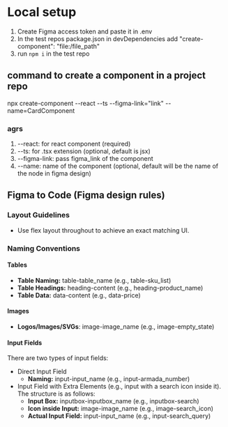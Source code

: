 # Local setup

1. Create Figma access token and paste it in .env
2. In the test repos package.json in devDependencies add "create-component": "file:/file_path"
3. run `npm i` in the test repo

## command to create a component in a project repo

npx create-component --react --ts --figma-link="link" --name=CardComponent

### agrs

1. --react: for react component (required)
2. --ts: for .tsx extension (optional, default is jsx)
3. --figma-link: pass figma_link of the component
4. --name: name of the component (optional, default will be the name of the node in figma design)

## Figma to Code (Figma design rules)

### Layout Guidelines

- Use flex layout throughout to achieve an exact matching UI.

### Naming Conventions

#### Tables

- **Table Naming:** table-table_name (e.g., table-sku_list)
- **Table Headings:** heading-content (e.g., heading-product_name)
- **Table Data:** data-content (e.g., data-price)

#### Images

- **Logos/Images/SVGs**: image-image_name (e.g., image-empty_state)

#### Input Fields

There are two types of input fields:

- Direct Input Field
  - **Naming:** input-input_name (e.g., input-armada_number)
- Input Field with Extra Elements (e.g., input with a search icon inside it). The structure is as follows:
  - **Input Box:** inputbox-inputbox_name (e.g., inputbox-search)
  - **Icon inside Input:** image-image_name (e.g., image-search_icon)
  - **Actual Input Field:** input-input_name (e.g., input-search_query)
